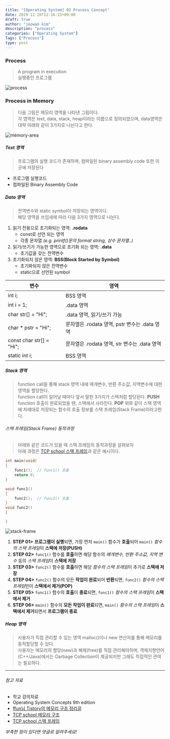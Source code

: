 ```yaml
---
title: "[Operating System] 02 Process Concept"
date: 2019-12-26T12:16:15+09:00
draft: true
author: "joowan kim"
description: "process"
categories: ["Operating System"]
Tags: ["Process"]
type: post
---
```


### Process
> A program in execution  
> 실행중인 프로그램

![process](/images/post/os/process.png#center50)

### Process in Memory
> 다음 그림은 메모리 영역을 나타낸 그림이다.  
> 각 영역은 text, data, stack, heap이라는 이름으로 정의되었으며, data영역은 대략 아래와 같이 3가지로 나뉜다고 한다.

![memory-area](/images/post/os/memory-area.png#center100)

##### Text 영역
> 프로그램의 실행 코드가 존재하며, 컴파일된 binary assembly code 또한 이 곳에 저장된다
* 프로그램 실행코드
* 컴파일된 Binary Assembly Code
##### Data 영역
> 전역변수와 static symbol이 저장되는 영역이다.  
> 해당 영역을 쓰임새에 따라 다음 3가지 영역으로 나뉜다.

1. 읽기 전용으로 초기화되는 영역: **.rodata**
    * const로 선언 되는 영역
    * 각종 문자열 *(e.g. printf()문의 format string, 상수 문자열..)*
1. 읽기/쓰기가 가능한 영역으로 초기화 되는 영역: **.data**
    * 초기값을 갖는 전역변수
1. 초기화되지 않은 영역: **BSS(Block Started by Symbol)**
    * 초기화되지 않은 전역변수
    * static으로 선언된 symbol

|변수|영역|
|---|---|
|int i;|BSS 영역|
|int i = 1;|.data 영역|
|char str[] = "Hi";|.data 영역, 읽기/쓰기 가능|
|char * pstr = "Hi";|문자열은 .rodata 영역, pstr 변수는 .data 영역|
|const char str[] = "Hi";|문자열은 .rodata 영역, str 변수는 .data 영역|
|static int i;|BSS 영역|

##### Stack 영역
> function call을 통해 stack 영역 내에 매개변수, 반환 주소값, 지역변수에 대한 영역을 할당한다.  
> function call이 일어날 때마다 앞서 말한 3가지가 스택처럼 할당된다. **PUSH**  
> function 호출이 완료되었을 땐, 스택에서 사라진다. **POP**
> 위와 같이 스택 영역에 차례대로 저장되는 함수의 호출 정보를 스택 프레임(Stack Frame)이라고한다.

###### 스택 프레임(Stack Frame) 동작과정
> 아래와 같은 코드가 있을 때 스택 프레임의 동작과정을 살펴보자  
> 아래 과정은 [TCP school 스택 프레임](http://tcpschool.com/c/c_memory_stackframe)과 같은 예시이다.
```c
int main(void)
{
    func1();  // func1() 호출
    return 0;
}

void func1()
{
    func2();  // func2() 호출
}
void func2()
{

}
```
![stack-frame](/images/post/os/stack-frame.png#center100)
1. **STEP 01>** **프로그램이 실행**되면, 가장 먼저 `main()` 함수가 **호출**되어 `main()` *함수의 스택 프레임*이 **스택에 저장(PUSH)**
1. **STEP 02>** `func1()` 함수를 **호출**하면 해당 함수의 *매개변수, 반환 주소값, 지역 변수* 등의 *스택 프레임*이 **스택에 저장**
1. **STEP 03>** `func2()` 함수를 **호출**하면 해당 *함수의 스택 프레임*이 추가로 **스택에 저장**
1. **STEP 04>** `func2()` 함수의 모든 **작업이 완료**되어 **반환**되면, `func2()` *함수의 스택 프레임*만이 **스택에서 제거(POP)**
1. **STEP 05>** `func1()` 함수의 **호출**이 **종료**되면, `func1()` *함수의 스택 프레임*이 **스택에서 제거**
1. **STEP 06>** `main()` 함수의 **모든 작업이 완료**되면, `main()` *함수의 스택 프레임*이 **스택에서 제거**되면서 **프로그램이 종료**   

##### Heap 영역
> 사용자가 직접 관리할 수 있는 영역 malloc()이나 new 연산자를 통해 메모리를 동적할당할 수 있다.  
> 사용자는 메모리의 할당(new)과 해제(free)를 직접 관리해야하며, 객체지향언어(C++/Java)에서는 Garbage Collection이 제공되지만 그래도 직접적인 관여는 필요하다.

 
---
###### 참고 자료
- 학교 강의자료
- Operating System Concepts 9th edition
- [ffun님 Tistory의 메모리 구조 정리글](https://ffun.tistory.com/entry/%EB%A9%94%EB%AA%A8%EB%A6%AC-%EA%B5%AC%EC%A1%B0)
- [TCP school 메모리 구조](http://tcpschool.com/c/c_memory_structure)
- [TCP school 스택 프레임](http://tcpschool.com/c/c_memory_stackframe)

*부족한 점이 있다면 댓글로 알려주세요!*
